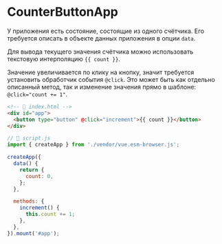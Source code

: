 # CounterButtonApp

У приложения есть состояние, состоящие из одного счётчика. Его требуется описать в объекте данных приложения в опции
`data`.

Для вывода текущего значения счётчика можно использовать текстовую интерполяцию `{{ count }}`.

Значение увеличивается по клику на кнопку, значит требуется установить обработчик события `@click`. Это может быть как
отдельно описанный метод, так и изменение значения прямо в шаблоне: `@click="count += 1"`.

```html
<!-- 📁 index.html -->
<div id="app">
  <button type="button" @click="increment">{{ count }}</button>
</div>
```

```javascript
// 📁 script.js
import { createApp } from './vendor/vue.esm-browser.js';

createApp({
  data() {
    return {
      count: 0,
    };
  },

  methods: {
    increment() {
      this.count += 1;
    },
  },
}).mount('#app');
```
